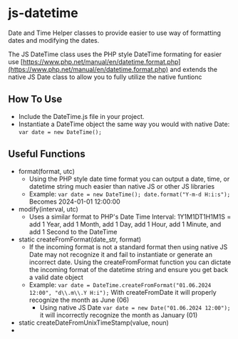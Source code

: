 # js-datetime
Date and Time Helper classes to provide easier to use way of formatting dates and modifying the dates.

The JS DateTime class uses the PHP style DateTime formating for easier use [https://www.php.net/manual/en/datetime.format.php](https://www.php.net/manual/en/datetime.format.php) and extends the native JS Date class to allow you to fully utilize the native funtionc

## How To Use

* Include the DateTime.js file in your project.
* Instantiate a DateTime object the same way you would with native Date: `var date = new DateTime();`

## Useful Functions
* format(format, utc)
  * Using the PHP style date time format you can output a date, time, or datetime string much easier than native JS or other JS libraries
  * Example: `var date = new DateTime(); date.format("Y-m-d H:i:s");` Becomes 2024-01-01 12:00:00
* modify(interval, utc)
  * Uses a similar format to PHP's Date Time Interval: 1Y1M1DT1H1M1S = add 1 Year, add 1 Month, add 1 Day, add 1 Hour, add 1 Minute, and add 1 Second to the DateTime
* static createFromFormat(date_str, format)
  * If the incoming format is not a standard format then using native JS Date may not recognize it and fail to instantiate or generate an incorrect date. Using the createFromFormat function you can dictate the incoming format of the datetime string and ensure you get back a valid date object
  * Example: `var date = DateTime.createFromFormat("01.06.2024 12:00", "d\\.m\\.Y H:i");` With createFromDate it will properly recognize the month as June (06)
    * Using native JS Date `var date = new Date("01.06.2024 12:00");` it will incorrectly recognize the month as January (01) 
* static createDateFromUnixTimeStamp(value, noun)
* 
